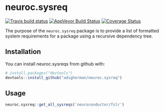 # neuroc.sysreq
[![Travis build status](https://travis-ci.org/adigherman/neuroc.sysreq.svg?branch=master)](https://travis-ci.org/adigherman/neuroc.sysreq)
[![AppVeyor Build Status](https://ci.appveyor.com/api/projects/status/github/adigherman/neuroc.sysreq?branch=master&svg=true)](https://ci.appveyor.com/project/adigherman/neuroc.sysreq)
[![Coverage Status](https://coveralls.io/repos/github/adigherman/neuroc.sysreq/badge.svg)](https://coveralls.io/github/adigherman/neuroc.sysreq)

The purpose of the `neuroc.sysreq` package is to provide a list of formatted system requirements for a package using a recursive dependency tree.

## Installation

You can install neuroc.sysreqs from github with:

``` r
# install.packages("devtools")
devtools::install_github("adigherman/neuroc.sysreq")
```

## Usage

``` r
neuroc.sysreq::get_all_sysreqs('neuroconductor/fslr')
```


